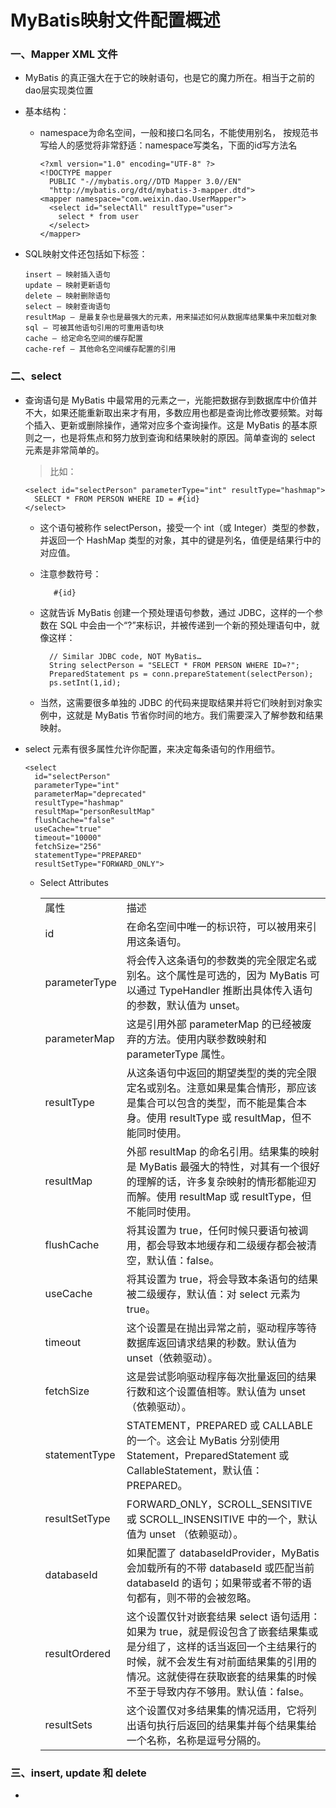 # MyBatis映射文件配置概述


### 一、Mapper XML 文件

* MyBatis 的真正强大在于它的映射语句，也是它的魔力所在。相当于之前的dao层实现类位置

* 基本结构：

    * namespace为命名空间，一般和接口名同名，不能使用别名， 按规范书写给人的感觉将非常舒适：namespace写类名，下面的id写方法名
    
          <?xml version="1.0" encoding="UTF-8" ?>
          <!DOCTYPE mapper
            PUBLIC "-//mybatis.org//DTD Mapper 3.0//EN"
            "http://mybatis.org/dtd/mybatis-3-mapper.dtd">
          <mapper namespace="com.weixin.dao.UserMapper">
            <select id="selectAll" resultType="user">
              select * from user
            </select>
          </mapper>
          
* SQL映射文件还包括如下标签：

      insert – 映射插入语句
      update – 映射更新语句
      delete – 映射删除语句
      select – 映射查询语句
      resultMap – 是最复杂也是最强大的元素，用来描述如何从数据库结果集中来加载对象
      sql – 可被其他语句引用的可重用语句块
      cache – 给定命名空间的缓存配置
      cache-ref – 其他命名空间缓存配置的引用



### 二、select

* 查询语句是 MyBatis 中最常用的元素之一，光能把数据存到数据库中价值并不大，如果还能重新取出来才有用，多数应用也都是查询比修改要频繁。对每个插入、更新或删除操作，通常对应多个查询操作。这是 MyBatis 的基本原则之一，也是将焦点和努力放到查询和结果映射的原因。简单查询的 select 元素是非常简单的。

   >比如：
   
      <select id="selectPerson" parameterType="int" resultType="hashmap">
        SELECT * FROM PERSON WHERE ID = #{id}
      </select>   
      
   * 这个语句被称作 selectPerson，接受一个 int（或 Integer）类型的参数，并返回一个 HashMap 类型的对象，其中的键是列名，值便是结果行中的对应值。

   * 注意参数符号：

            #{id}

    * 这就告诉 MyBatis 创建一个预处理语句参数，通过 JDBC，这样的一个参数在 SQL 中会由一个“?”来标识，并被传递到一个新的预处理语句中，就像这样：

            // Similar JDBC code, NOT MyBatis…
            String selectPerson = "SELECT * FROM PERSON WHERE ID=?";
            PreparedStatement ps = conn.prepareStatement(selectPerson);
            ps.setInt(1,id);

   * 当然，这需要很多单独的 JDBC 的代码来提取结果并将它们映射到对象实例中，这就是 MyBatis 节省你时间的地方。我们需要深入了解参数和结果映射。
   
* select 元素有很多属性允许你配置，来决定每条语句的作用细节。

      <select
        id="selectPerson"
        parameterType="int"
        parameterMap="deprecated"
        resultType="hashmap"
        resultMap="personResultMap"
        flushCache="false"
        useCache="true"
        timeout="10000"
        fetchSize="256"
        statementType="PREPARED"
        resultSetType="FORWARD_ONLY">   
        
     * Select Attributes
   
         <table>
            <tr>
               <td>属性</td>
               <td>描述</td>
            </tr>
            <tr>
               <td>id</td>
               <td>在命名空间中唯一的标识符，可以被用来引用这条语句。</td>
            </tr>
            <tr>
               <td>parameterType</td>
               <td>将会传入这条语句的参数类的完全限定名或别名。这个属性是可选的，因为 MyBatis 可以通过 TypeHandler 推断出具体传入语句的参数，默认值为 unset。</td>
            </tr>
            <tr>
               <td>parameterMap</td>
               <td>这是引用外部 parameterMap 的已经被废弃的方法。使用内联参数映射和 parameterType 属性。 </td>
            </tr>
            <tr>
               <td>resultType</td>
               <td>从这条语句中返回的期望类型的类的完全限定名或别名。注意如果是集合情形，那应该是集合可以包含的类型，而不能是集合本身。使用 resultType 或 resultMap，但不能同时使用。</td>
            </tr>
            <tr>
               <td>resultMap</td>
               <td>外部 resultMap 的命名引用。结果集的映射是 MyBatis 最强大的特性，对其有一个很好的理解的话，许多复杂映射的情形都能迎刃而解。使用 resultMap 或 resultType，但不能同时使用。</td>
            </tr>
            <tr>
               <td>flushCache</td>
               <td>将其设置为 true，任何时候只要语句被调用，都会导致本地缓存和二级缓存都会被清空，默认值：false。</td>
            </tr>
            <tr>
               <td>useCache</td>
               <td>将其设置为 true，将会导致本条语句的结果被二级缓存，默认值：对 select 元素为 true。</td>
            </tr>
            <tr>
               <td>timeout</td>
               <td>这个设置是在抛出异常之前，驱动程序等待数据库返回请求结果的秒数。默认值为 unset（依赖驱动）。</td>
            </tr>
            <tr>
               <td>fetchSize</td>
               <td>这是尝试影响驱动程序每次批量返回的结果行数和这个设置值相等。默认值为 unset（依赖驱动）。</td>
            </tr>
            <tr>
               <td>statementType</td>
               <td>STATEMENT，PREPARED 或 CALLABLE 的一个。这会让 MyBatis 分别使用 Statement，PreparedStatement 或 CallableStatement，默认值：PREPARED。</td>
            </tr>
            <tr>
               <td>resultSetType</td>
               <td>FORWARD_ONLY，SCROLL_SENSITIVE 或 SCROLL_INSENSITIVE 中的一个，默认值为 unset （依赖驱动）。</td>
            </tr>
            <tr>
               <td>databaseId</td>
               <td>如果配置了 databaseIdProvider，MyBatis 会加载所有的不带 databaseId 或匹配当前 databaseId 的语句；如果带或者不带的语句都有，则不带的会被忽略。</td>
            </tr>
            <tr>
               <td>resultOrdered</td>
               <td>这个设置仅针对嵌套结果 select 语句适用：如果为 true，就是假设包含了嵌套结果集或是分组了，这样的话当返回一个主结果行的时候，就不会发生有对前面结果集的引用的情况。这就使得在获取嵌套的结果集的时候不至于导致内存不够用。默认值：false。</td>
            </tr>
            <tr>
               <td>resultSets</td>
               <td>  这个设置仅对多结果集的情况适用，它将列出语句执行后返回的结果集并每个结果集给一个名称，名称是逗号分隔的。</td>
            </tr>
         </table>         
   



### 三、insert, update 和 delete


* 
